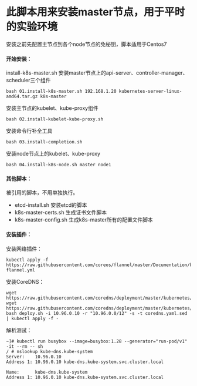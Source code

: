 # 此脚本用来安装master节点，用于平时的实验环境

安装之前先配置主节点到各个node节点的免秘钥，脚本适用于Centos7
#### 开始安装：
install-k8s-master.sh 安装master节点上的api-server、controller-manager、scheduler三个组件
```console
bash 01.install-k8s-master.sh 192.168.1.20 kubernetes-server-linux-amd64.tar.gz k8s-master
```
安装主节点的kubelet、kube-proxy组件
```console
bash 02.install-kubelet-kube-proxy.sh
```
安装命令行补全工具
```console
bash 03.install-completion.sh
```
安装node节点上的kubelet、kube-proxy
```console
bash 04.install-k8s-node.sh master node1
```
#### 其他脚本：
被引用的脚本，不用单独执行。
+ etcd-install.sh 安装etcd的脚本
+ k8s-master-certs.sh 生成证书文件脚本
+ k8s-master-config.sh 生成k8s-master所有的配置文件脚本

#### 安装插件：
安装网络插件：
```console
kubectl apply -f https://raw.githubusercontent.com/coreos/flannel/master/Documentation/kube-flannel.yml
```

安装CoreDNS：
```console
wget https://raw.githubusercontent.com/coredns/deployment/master/kubernetes/coredns.yaml.sed 
wget https://raw.githubusercontent.com/coredns/deployment/master/kubernetes/deploy.sh
bash deploy.sh -i 10.96.0.10 -r "10.96.0.0/12" -s -t coredns.yaml.sed | kubectl apply -f -
```

解析测试：
```console
~]# kubectl run busybox --image=busybox:1.28 --generator="run-pod/v1" -it --rm -- sh
/ # nslookup kube-dns.kube-system
Server:    10.96.0.10
Address 1: 10.96.0.10 kube-dns.kube-system.svc.cluster.local
 
Name:      kube-dns.kube-system
Address 1: 10.96.0.10 kube-dns.kube-system.svc.cluster.local
```
